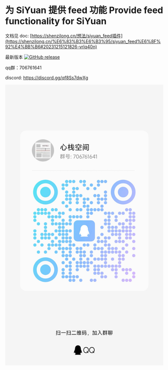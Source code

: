 
# 为 SiYuan 提供 feed 功能 Provide feed functionality for SiYuan

文档见 doc: [https://shenzilong.cn/想法/siyuan_feed插件](https://shenzilong.cn/%E6%83%B3%E6%B3%95/siyuan_feed%E6%8F%92%E4%BB%B6#20231215121826-vrlq40n)

最新版本 [![GitHub release](https://img.shields.io/github/release/2234839/feed_siyuan_plugin.svg?style=flat)](https://github.com/2234839/feed_siyuan_plugin)



qq群：706761641

discord: https://discord.gg/qf8Ss7dwXg

![qq群二维码](./qq_qr.jpg)

